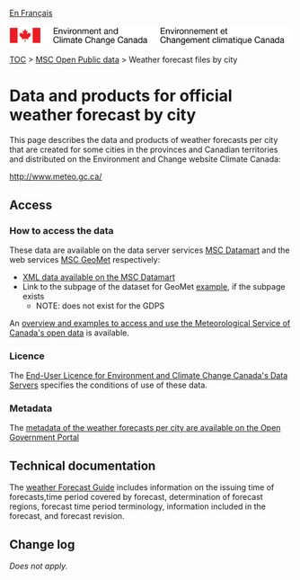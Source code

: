 [En Français](readme_citypageweather_fr.md)

![ECCC logo](../../img_eccc-logo.png)

[TOC](../../readme_en.md) > [MSC Open Public data](../readme_en.md) > Weather forecast files by city

# Data and products for official weather forecast by city

This page describes the data and products of weather forecasts per city that are created for some cities in the provinces and Canadian territories and distributed on the Environment and Change website Climate Canada: 

http://www.meteo.gc.ca/

## Access

### How to access the data

These data are available on the data server services [MSC Datamart](../../msc-datamart/readme_en.md) and the web services [MSC GeoMet](../../msc-geomet/readme_en.md) respectively:

* [XML data available on the MSC Datamart](readme_citypageweather-datamart_en.md) 
* Link to the subpage of the dataset for GeoMet [example](../../msc-geomet/giops_en.md), if the subpage exists 
	* NOTE: does not exist for the GDPS

An [overview and examples to access and use the Meteorological Service of Canada's open data](../../usage-overview/readme_en.md) is available.

### Licence

The [End-User Licence for Environment and Climate Change Canada's Data Servers](../../licence/readme_en.md) specifies the conditions of use of these data.

### Metadata

The [metadata of the weather forecasts per city are available on the Open Government Portal](http://donnees-data.intranet.ec.gc.ca/geonetwork/metadata/eng/1f864766-7f7f-4be7-8292-295065c65c78?)

## Technical documentation

The [weather Forecast Guide](https://www.canada.ca/en/environment-climate-change/services/types-weather-forecasts-use/public/guide.html) includes information on the issuing time of forecasts,time period covered by forecast, determination of forecast regions, forecast time period terminology, information included in the forecast, and forecast revision.

## Change log

_Does not apply._
